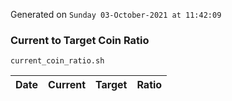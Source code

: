 Generated on `Sunday 03-October-2021 at 11:42:09`

### Current to Target Coin Ratio
`current_coin_ratio.sh`

Date|Current|Target|Ratio
---|---|---|---
